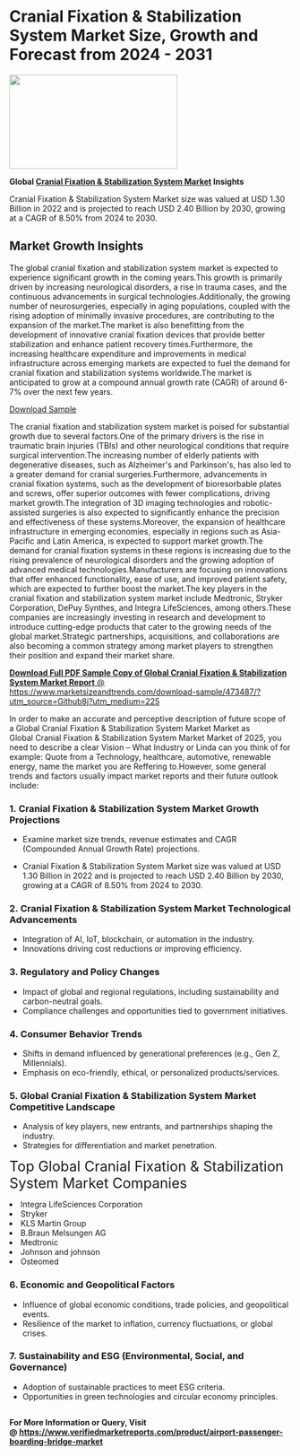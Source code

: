 <H1>Cranial Fixation & Stabilization System Market Size, Growth and Forecast from 2024 - 2031</H1><img class="aligncenter size-medium wp-image-584254" src="https://thirdeyenews.in/wp-content/uploads/2024/09/Global-Market-Research-300x168.jpeg" alt="" width="300" height="168" /><p><strong>Global&nbsp;<a href="https://www.marketsizeandtrends.com/download-sample/473487/?utm_source=Github8j?utm_medium=225">Cranial Fixation & Stabilization System Market</a> Insights</strong></p><p>Cranial Fixation & Stabilization System Market size was valued at USD 1.30 Billion in 2022 and is projected to reach USD 2.40 Billion by 2030, growing at a CAGR of 8.50% from 2024 to 2030.</p><p><h2>Market Growth Insights</h2> <p>The global cranial fixation and stabilization system market is expected to experience significant growth in the coming years.This growth is primarily driven by increasing neurological disorders, a rise in trauma cases, and the continuous advancements in surgical technologies.Additionally, the growing number of neurosurgeries, especially in aging populations, coupled with the rising adoption of minimally invasive procedures, are contributing to the expansion of the market.The market is also benefitting from the development of innovative cranial fixation devices that provide better stabilization and enhance patient recovery times.Furthermore, the increasing healthcare expenditure and improvements in medical infrastructure across emerging markets are expected to fuel the demand for cranial fixation and stabilization systems worldwide.The market is anticipated to grow at a compound annual growth rate (CAGR) of around 6-7% over the next few years.</p> <p><a href="#">Download Sample</a></p> <p>The cranial fixation and stabilization system market is poised for substantial growth due to several factors.One of the primary drivers is the rise in traumatic brain injuries (TBIs) and other neurological conditions that require surgical intervention.The increasing number of elderly patients with degenerative diseases, such as Alzheimer's and Parkinson's, has also led to a greater demand for cranial surgeries.Furthermore, advancements in cranial fixation systems, such as the development of bioresorbable plates and screws, offer superior outcomes with fewer complications, driving market growth.The integration of 3D imaging technologies and robotic-assisted surgeries is also expected to significantly enhance the precision and effectiveness of these systems.Moreover, the expansion of healthcare infrastructure in emerging economies, especially in regions such as Asia-Pacific and Latin America, is expected to support market growth.The demand for cranial fixation systems in these regions is increasing due to the rising prevalence of neurological disorders and the growing adoption of advanced medical technologies.Manufacturers are focusing on innovations that offer enhanced functionality, ease of use, and improved patient safety, which are expected to further boost the market.The key players in the cranial fixation and stabilization system market include Medtronic, Stryker Corporation, DePuy Synthes, and Integra LifeSciences, among others.These companies are increasingly investing in research and development to introduce cutting-edge products that cater to the growing needs of the global market.Strategic partnerships, acquisitions, and collaborations are also becoming a common strategy among market players to strengthen their position and expand their market share.</p> <p><a href="#"></p><p><span class=""><strong>Download Full PDF Sample Copy of Global Cranial Fixation & Stabilization System Market Report</strong> @ <a href="https://www.marketsizeandtrends.com/download-sample/473487/?utm_source=Github8j?utm_medium=225" target="_blank">https://www.marketsizeandtrends.com/download-sample/473487/?utm_source=Github8j?utm_medium=225</a></span></p><p>In order to make an accurate and perceptive description of future scope of a Global&nbsp;Cranial Fixation & Stabilization System Market Market as Global&nbsp;Cranial Fixation & Stabilization System Market Market of 2025, you need to describe a clear Vision &ndash; What Industry or Linda can you think of for example: Quote from a Technology, healthcare, automotive, renewable energy, name the market you are Reffering to.However, some general trends and factors usually impact market reports and their future outlook include:</p><h3>1.&nbsp;<strong>Cranial Fixation & Stabilization System Market Growth Projections</strong></h3><ul><li>Examine market size trends, revenue estimates and CAGR (Compounded Annual Growth Rate) projections.</li><li><p>Cranial Fixation & Stabilization System Market size was valued at USD 1.30 Billion in 2022 and is projected to reach USD 2.40 Billion by 2030, growing at a CAGR of 8.50% from 2024 to 2030.</p></li></ul><h3>2.&nbsp;<strong>Cranial Fixation & Stabilization System Market Technological Advancements</strong></h3><ul><li>Integration of AI, IoT, blockchain, or automation in the industry.</li><li>Innovations driving cost reductions or improving efficiency.</li></ul><h3>3.&nbsp;<strong>Regulatory and Policy Changes</strong></h3><ul><li>Impact of global and regional regulations, including sustainability and carbon-neutral goals.</li><li>Compliance challenges and opportunities tied to government initiatives.</li></ul><h3>4.&nbsp;<strong>Consumer Behavior Trends</strong></h3><ul><li>Shifts in demand influenced by generational preferences (e.g., Gen Z, Millennials).</li><li>Emphasis on eco-friendly, ethical, or personalized products/services.</li></ul><h3>5.&nbsp;<strong>Global Cranial Fixation & Stabilization System Market Competitive Landscape</strong></h3><ul><li>Analysis of key players, new entrants, and partnerships shaping the industry.</li><li>Strategies for differentiation and market penetration.</li></ul><p data-pm-slice="1 1 []"><span style="color: inherit; font-family: inherit; font-size: 25px;">Top Global Cranial Fixation & Stabilization System Market Companies</span></p><div class="" data-test-id=""><p><li>Integra LifeSciences Corporation</li><li> Stryker</li><li> KLS Martin Group</li><li> B.Braun Melsungen AG</li><li> Medtronic</li><li> Johnson and johnson</li><li> Osteomed</li></p></div><h3>6.&nbsp;<strong>Economic and Geopolitical Factors</strong></h3><ul><li>Influence of global economic conditions, trade policies, and geopolitical events.</li><li>Resilience of the market to inflation, currency fluctuations, or global crises.</li></ul><h3>7.&nbsp;<strong>Sustainability and ESG (Environmental, Social, and Governance)</strong></h3><ul><li>Adoption of sustainable practices to meet ESG criteria.</li><li>Opportunities in green technologies and circular economy principles.</li></ul><h2><strong style="font-size: 14px;">For More Information or Query, Visit @&nbsp;</strong><a style="background-color: #ffffff; font-size: 14px;" href="https://www.marketsizeandtrends.com/report/cranial-fixation-stabilization-system-market/" target="_blank">https://www.verifiedmarketreports.com/product/airport-passenger-boarding-bridge-market</a></h2>